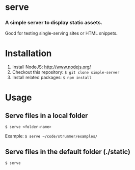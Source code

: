 serve
========

### A simple server to display static assets.

Good for testing single-serving sites or HTML snippets.


# Installation

1. Install NodeJS: http://www.nodejs.org/
1. Checkout this repository: ```$ git clone simple-server```
1. Install related packages: ```$ npm install```


# Usage

## Serve files in a local folder
```$ serve <folder-name>```

Example: ```$ serve ~/code/strummer/examples/```


## Serve files in the default folder (./static)
```$ serve ```
